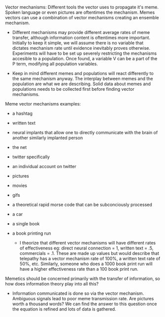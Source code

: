 Vector mechanisms: Different tools the vector uses to propagate it's meme. Spoken language or even pictures are oftentimes the mechanism. Memes vectors can use a combination of vector mechanisms creating an ensemble mechanism.

- Different mechanisms may provide different average rates of meme transfer, although information content is oftentimes more important. Initially to keep it simple, we will assume there is no variable that dictates mechanism rate until evidence inevitably proves otherwise. Experiments will have to be set up severely restricting the mechanisms accesible to a population. Once found, a variable V can be a part of the P term, modifying all population variables.

- Keep in mind different memes and populations will react differently to the same mechanism anyway.  The interplay between memes and the population are what we are describing. Solid data about memes and populations needs to be collected first before finding vector mechanisms.

Meme vector mechanisms examples:

- a hashtag

- written text

- neural implants that allow one to directly communicate with the brain of another similarly implanted person

- the net

- twitter specifically

- an individual account on twitter

- pictures

- movies

- gifs

- a theoretical rapid morse code that can be subconciously processed

- a car

- a single book

- a book printing run

  - I theorize that different vector mechanisms will have different rates of effectiveness eg: direct neural connection = 1, written text = .5, commercials = .1. These are made up values but would describe that telepathy has a vector mechanism rate of 100%, a written text rate of 50%, etc. Similarly, someone who does a 1000 book print run will have a higher effectiveness rate than a 100 book print run.

Memetics should be concerned primarily with the transfer of information, so how does information theory play into all this?

- Information communicated is done so via the vector mechanism. Ambiguous signals lead to poor meme transmission rate. Are pictures worth a thousand words? We can find the answer to this question once the equation is refined and lots of data is gathered.


